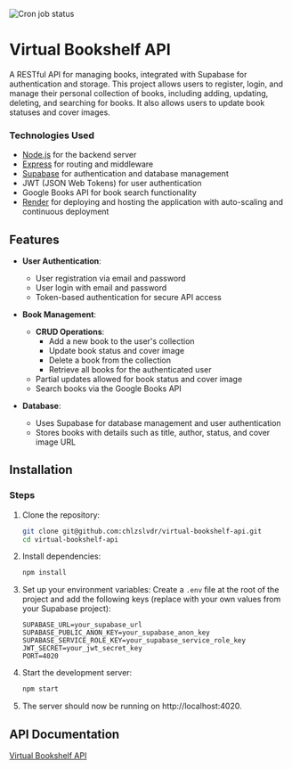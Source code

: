 ![Cron job status](https://api.cron-job.org/jobs/6570330/2d47116ba99df594/status-3.svg)

# Virtual Bookshelf API

A RESTful API for managing books, integrated with Supabase for authentication and storage. This project allows users to register, login, and manage their personal collection of books, including adding, updating, deleting, and searching for books. It also allows users to update book statuses and cover images.

###  Technologies Used
- [Node.js](https://nodejs.org/en) for the backend server
- [Express](https://expressjs.com) for routing and middleware
- [Supabase](https://supabase.com) for authentication and database management
- JWT (JSON Web Tokens) for user authentication
- Google Books API for book search functionality
- [Render](https://render.com) for deploying and hosting the application with auto-scaling and continuous deployment

## Features

- **User Authentication**:
  - User registration via email and password
  - User login with email and password
  - Token-based authentication for secure API access

- **Book Management**:
  - **CRUD Operations**:
    - Add a new book to the user's collection
    - Update book status and cover image
    - Delete a book from the collection
    - Retrieve all books for the authenticated user
  - Partial updates allowed for book status and cover image
  - Search books via the Google Books API

- **Database**:
  - Uses Supabase for database management and user authentication
  - Stores books with details such as title, author, status, and cover image URL

## Installation
### Steps

1. Clone the repository:
	```bash
	git clone git@github.com:chlzslvdr/virtual-bookshelf-api.git
    cd virtual-bookshelf-api
	```
2. Install dependencies:
	```bash
	npm install
	```
3. Set up your environment variables:
	Create a `.env` file at the root of the project and add the following keys (replace with your own values from your Supabase project):
	```
	SUPABASE_URL=your_supabase_url
	SUPABASE_PUBLIC_ANON_KEY=your_supabase_anon_key
	SUPABASE_SERVICE_ROLE_KEY=your_supabase_service_role_key
	JWT_SECRET=your_jwt_secret_key
	PORT=4020
	```
4. Start the development server:
   	```bash
	npm start
	```

5. The server should now be running on http://localhost:4020.

## API Documentation

[Virtual Bookshelf API](https://documenter.getpostman.com/view/5787929/2sB2cU9hRH)
